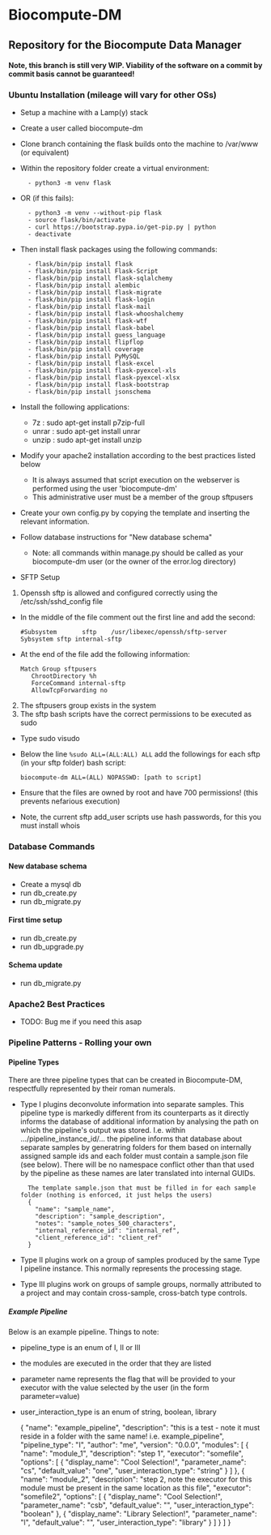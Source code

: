 # Biocompute-DM
## Repository for the Biocompute Data Manager

#### Note, this branch is still very WIP. Viability of the software on a commit by commit basis cannot be guaranteed!

### Ubuntu Installation (mileage will vary for other OSs)
- Setup a machine with a Lamp(y) stack

- Create a user called biocompute-dm

- Clone branch containing the flask builds onto the machine to /var/www (or equivalent)

- Within the repository folder create a virtual environment:

        - python3 -m venv flask

- OR (if this fails):

        - python3 -m venv --without-pip flask
        - source flask/bin/activate
        - curl https://bootstrap.pypa.io/get-pip.py | python
        - deactivate

- Then install flask packages using the following commands:

        - flask/bin/pip install flask
        - flask/bin/pip install Flask-Script
        - flask/bin/pip install flask-sqlalchemy
        - flask/bin/pip install alembic
        - flask/bin/pip install flask-migrate
        - flask/bin/pip install flask-login
        - flask/bin/pip install flask-mail
        - flask/bin/pip install flask-whooshalchemy
        - flask/bin/pip install flask-wtf
        - flask/bin/pip install flask-babel
        - flask/bin/pip install guess_language
        - flask/bin/pip install flipflop
        - flask/bin/pip install coverage
        - flask/bin/pip install PyMySQL
        - flask/bin/pip install flask-excel
        - flask/bin/pip install flask-pyexcel-xls
        - flask/bin/pip install flask-pyexcel-xlsx
        - flask/bin/pip install flask-bootstrap
        - flask/bin/pip install jsonschema
        
- Install the following applications:
  * 7z : sudo apt-get install p7zip-full
  * unrar : sudo apt-get install unrar
  * unzip : sudo apt-get install unzip
        
- Modify your apache2 installation according to the best practices listed below
  * It is always assumed that script execution on the webserver is performed using the user 'biocompute-dm'
  * This administrative user must be a member of the group sftpusers

- Create your own config.py by copying the template and inserting the relevant information.

- Follow database instructions for "New database schema"
  * Note: all commands within manage.py should be called as your biocompute-dm user (or the owner of the error.log directory)

- SFTP Setup
1. Openssh sftp is allowed and configured correctly using the /etc/ssh/sshd_config file
  * In the middle of the file comment out the first line and add the second:
  
        #Subsystem       sftp    /usr/libexec/openssh/sftp-server
        Sybsystem sftp internal-sftp
        
  * At the end of the file add the following information:
    
        Match Group sftpusers
           ChrootDirectory %h
           ForceCommand internal-sftp
           AllowTcpForwarding no
           
2. The sftpusers group exists in the system
3. The sftp bash scripts have the correct permissions to be executed as sudo
  * Type sudo visudo
  * Below the line `%sudo ALL=(ALL:ALL) ALL` add the followings for each sftp (in your sftp folder) bash script:
        
        biocompute-dm ALL=(ALL) NOPASSWD: [path to script]
        
  * Ensure that the files are owned by root and have 700 permissions! (this prevents nefarious execution)
  * Note, the current sftp add_user scripts use hash passwords, for this you must install whois
        


### Database Commands
#### New database schema

- Create a mysql db
- run db_create.py
- run db_migrate.py

#### First time setup

- run db_create.py
- run db_upgrade.py

#### Schema update

- run db_migrate.py

### Apache2 Best Practices

- TODO: Bug me if you need this asap


### Pipeline Patterns - Rolling your own

#### Pipeline Types
There are three pipeline types that can be created in Biocompute-DM, respectfully represented by their roman numerals. 

* Type I plugins deconvolute information into separate samples. This pipeline type is markedly different from its counterparts
  as it directly informs the database of additional information by analysing the path on which the pipeline's output
  was stored. I.e. within .../pipeline_instance_id/... the pipeline informs that database about separate samples by generatring folders
  for them based on internally assigned sample ids and each folder must contain a sample.json file (see below). There will be no namespace conflict other than that used by the pipeline as 
  these names are later translated into internal GUIDs.
  
        The template sample.json that must be filled in for each sample folder (nothing is enforced, it just helps the users)
        {
          "name": "sample_name",
          "description": "sample_description",
          "notes": "sample_notes_500_characters",
          "internal_reference_id": "internal_ref",
          "client_reference_id": "client_ref"
        }
  
* Type II plugins work on a group of samples produced by the same Type I pipeline instance. This normally represents the
 processing stage.
 

* Type III plugins work on groups of sample groups, normally attributed to a project and may contain cross-sample, cross-batch
 type controls.
 
##### Example Pipeline
Below is an example pipeline. Things to note:

* pipeline_type is an enum of I, II or III
* the modules are executed in the order that they are listed
* parameter name represents the flag that will be provided to your executor with the value selected by the user (in the form parameter=value)
* user_interaction_type is an enum of string, boolean, library


    {
      "name": "example_pipeline",
      "description": "this is a test - note it must reside in a folder with the same name! i.e. example_pipeline",
      "pipeline_type": "I",
      "author": "me",
      "version": "0.0.0",
      "modules": [
        {
          "name": "module_1",
          "description": "step 1",
          "executor": "somefile",
          "options": [
            {
              "display_name": "Cool Selection!",
              "parameter_name": "cs",
              "default_value": "one",
              "user_interaction_type": "string"
            }
          ]
        },
        {
          "name": "module_2",
          "description": "step 2, note the executor for this module must be present in the same location as this file",
          "executor": "somefile2",
          "options": [
            {
              "display_name": "Cool Selection!",
              "parameter_name": "csb",
              "default_value": "",
              "user_interaction_type": "boolean"
            },
            {
              "display_name": "Library Selection!",
              "parameter_name": "l",
              "default_value": "",
              "user_interaction_type": "library"
            }
          ]
        }
      ]
    }

